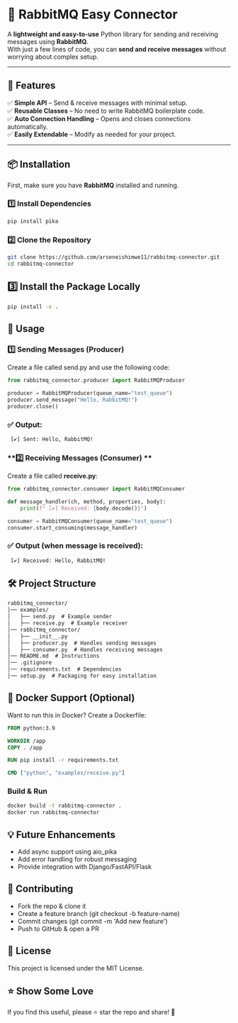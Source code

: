 # 🐇 RabbitMQ Easy Connector  

A **lightweight and easy-to-use** Python library for sending and receiving messages using **RabbitMQ**.  
With just a few lines of code, you can **send and receive messages** without worrying about complex setup.  

---

## 🚀 Features  
✅ **Simple API** – Send & receive messages with minimal setup.  
✅ **Reusable Classes** – No need to write RabbitMQ boilerplate code.  
✅ **Auto Connection Handling** – Opens and closes connections automatically.  
✅ **Easily Extendable** – Modify as needed for your project.  

---

## 📦 Installation  

First, make sure you have **RabbitMQ** installed and running.  

### **1️⃣ Install Dependencies**  
```sh
pip install pika
```

### **2️⃣ Clone the Repository**
```sh
git clone https://github.com/arseneishimwe11/rabbitmq-connector.git
cd rabbitmq-connector
```

## **3️⃣ Install the Package Locally**

```sh
pip install -e .
```

## 📌 Usage

### **1️⃣ Sending Messages (Producer)**

Create a file called send.py and use the following code:

```python
from rabbitmq_connector.producer import RabbitMQProducer

producer = RabbitMQProducer(queue_name="test_queue")
producer.send_message("Hello, RabbitMQ!")
producer.close()
```

### ✅ Output: 

```sh
 [✔] Sent: Hello, RabbitMQ!
```
 
### **2️⃣ Receiving Messages (Consumer) **
Create a file called **receive.py**: 

```python
from rabbitmq_connector.consumer import RabbitMQConsumer

def message_handler(ch, method, properties, body):
    print(f" [✔] Received: {body.decode()}")

consumer = RabbitMQConsumer(queue_name="test_queue")
consumer.start_consuming(message_handler)
```

### ✅ Output (when message is received): ###

```sh
 [✔] Received: Hello, RabbitMQ!
 ```

## 🛠 Project Structure

```markdown
rabbitmq_connector/
│── examples/
│   ├── send.py  # Example sender
│   ├── receive.py  # Example receiver
│── rabbitmq_connector/
│   ├── __init__.py
│   ├── producer.py  # Handles sending messages
│   ├── consumer.py  # Handles receiving messages
│── README.md  # Instructions
│── .gitignore
│── requirements.txt  # Dependencies
│── setup.py  # Packaging for easy installation
```

## 🐳 Docker Support (Optional) ##
Want to run this in Docker? Create a Dockerfile:

```dockerfile
FROM python:3.9

WORKDIR /app
COPY . /app

RUN pip install -r requirements.txt

CMD ["python", "examples/receive.py"]
```

### Build & Run

```sh
docker build -t rabbitmq-connector .
docker run rabbitmq-connector
```

## 💡 Future Enhancements ##
- Add async support using aio_pika
- Add error handling for robust messaging
- Provide integration with Django/FastAPI/Flask

## 🤝 Contributing ##
- Fork the repo & clone it
- Create a feature branch (git checkout -b feature-name)
- Commit changes (git commit -m 'Add new feature')
- Push to GitHub & open a PR

## 📜 License ##
This project is licensed under the MIT License.

## ⭐ Show Some Love ##
If you find this useful, please ⭐ star the repo and share! 🚀
